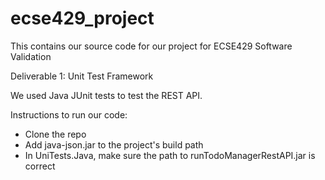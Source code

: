 # ecse429_project

This contains our source code for our project for ECSE429 Software Validation

Deliverable 1: Unit Test Framework

We used Java JUnit tests to test the REST API.

Instructions to run our code:

- Clone the repo
- Add java-json.jar to the project's build path
- In UniTests.Java, make sure the path to runTodoManagerRestAPI.jar is correct
